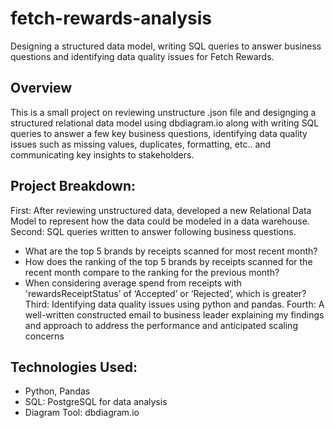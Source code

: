 # fetch-rewards-analysis
Designing a structured data model, writing SQL queries to answer business questions and identifying data quality issues for Fetch Rewards.

## Overview
This is a small project on reviewing unstructure .json file and designging a structured relational data model using dbdiagram.io along with writing SQL queries to answer a few key business questions, identifying data quality issues such as missing values, duplicates, formatting, etc.. and communicating key insights to stakeholders.

## Project Breakdown:
First: After reviewing unstructured data, developed a new Relational Data Model to represent how the data could be modeled in a data warehouse.
Second: SQL queries written to answer following business questions.
 - What are the top 5 brands by receipts scanned for most recent month?
 - How does the ranking of the top 5 brands by receipts scanned for the recent month compare to the ranking for the previous month?
 - When considering average spend from receipts with 'rewardsReceiptStatus’ of ‘Accepted’ or ‘Rejected’, which is greater?
Third: Identifying data quality issues using python and pandas.
Fourth: A well-written constructed email to business leader explaining my findings and approach to address the performance and anticipated scaling concerns 

## Technologies Used:

- Python, Pandas
- SQL: PostgreSQL for data analysis
- Diagram Tool: dbdiagram.io
